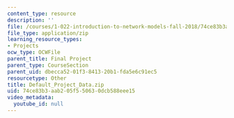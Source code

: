 ```yaml
---
content_type: resource
description: ''
file: /courses/1-022-introduction-to-network-models-fall-2018/74ce83b3aab205f550630dcb588eee15_Default_Project_Data.zip
file_type: application/zip
learning_resource_types:
- Projects
ocw_type: OCWFile
parent_title: Final Project
parent_type: CourseSection
parent_uid: dbecca52-01f3-8413-20b1-fda5e6c91ec5
resourcetype: Other
title: Default_Project_Data.zip
uid: 74ce83b3-aab2-05f5-5063-0dcb588eee15
video_metadata:
  youtube_id: null
---
```

